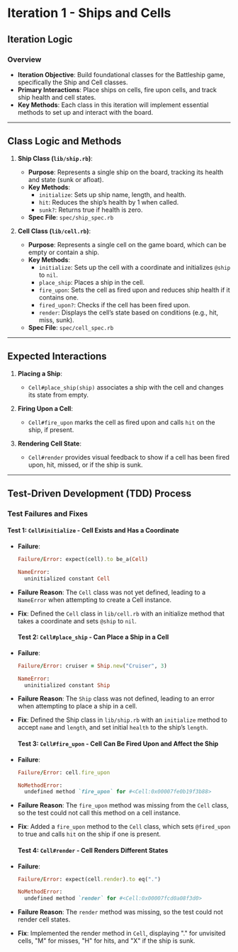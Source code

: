 # Iteration 1 - Ships and Cells

## Iteration Logic

### Overview
- **Iteration Objective**: Build foundational classes for the Battleship game, specifically the Ship and Cell classes.
- **Primary Interactions**: Place ships on cells, fire upon cells, and track ship health and cell states.
- **Key Methods**: Each class in this iteration will implement essential methods to set up and interact with the board.

---

## Class Logic and Methods

1. **Ship Class (`lib/ship.rb`)**:
   - **Purpose**: Represents a single ship on the board, tracking its health and state (sunk or afloat).
   - **Key Methods**:
     - `initialize`: Sets up ship name, length, and health.
     - `hit`: Reduces the ship’s health by 1 when called.
     - `sunk?`: Returns true if health is zero.
   - **Spec File**: `spec/ship_spec.rb`

2. **Cell Class (`lib/cell.rb`)**:
   - **Purpose**: Represents a single cell on the game board, which can be empty or contain a ship.
   - **Key Methods**:
     - `initialize`: Sets up the cell with a coordinate and initializes `@ship` to `nil`.
     - `place_ship`: Places a ship in the cell.
     - `fire_upon`: Sets the cell as fired upon and reduces ship health if it contains one.
     - `fired_upon?`: Checks if the cell has been fired upon.
     - `render`: Displays the cell’s state based on conditions (e.g., hit, miss, sunk).
   - **Spec File**: `spec/cell_spec.rb`

---

## Expected Interactions

1. **Placing a Ship**:
   - `Cell#place_ship(ship)` associates a ship with the cell and changes its state from empty.

2. **Firing Upon a Cell**:
   - `Cell#fire_upon` marks the cell as fired upon and calls `hit` on the ship, if present.

3. **Rendering Cell State**:
   - `Cell#render` provides visual feedback to show if a cell has been fired upon, hit, missed, or if the ship is sunk.

---

## Test-Driven Development (TDD) Process

### Test Failures and Fixes

#### Test 1: `Cell#initialize` - Cell Exists and Has a Coordinate

- **Failure**:
  ```ruby
  Failure/Error: expect(cell).to be_a(Cell)
  
  NameError:
    uninitialized constant Cell
    ```
- **Failure Reason**: The `Cell` class was not yet defined, leading to a `NameError` when attempting to create a Cell instance.
- **Fix**: Defined the `Cell` class in `lib/cell.rb` with an initialize method that takes a coordinate and sets `@ship` to `nil`.
    #### Test 2: `Cell#place_ship` - Can Place a Ship in a Cell

- **Failure**:
  ```ruby
  Failure/Error: cruiser = Ship.new("Cruiser", 3)
  
  NameError:
    uninitialized constant Ship
    ```
- **Failure Reason**: The `Ship` class was not defined, leading to an error when attempting to place a ship in a cell.
- **Fix**: Defined the Ship class in `lib/ship.rb` with an `initialize` method to accept `name` and `length`, and set initial `health` to the ship’s `length`.
    #### Test 3: `Cell#fire_upon` - Cell Can Be Fired Upon and Affect the Ship

- **Failure**:
  ```ruby
  Failure/Error: cell.fire_upon
  
  NoMethodError:
    undefined method `fire_upon` for #<Cell:0x00007fe0b19f3b88>
    ```
- **Failure Reason**: The `fire_upon` method was missing from the `Cell` class, so the test could not call this method on a cell instance.
- **Fix**: Added a `fire_upon` method to the `Cell` class, which sets `@fired_upon` to true and calls `hit` on the ship if one is present.

    #### Test 4: `Cell#render` - Cell Renders Different States

- **Failure**:
  ```ruby
  Failure/Error: expect(cell.render).to eq(".")
  
  NoMethodError:
    undefined method `render` for #<Cell:0x00007fcd0a08f3d0>
    ```
- **Failure Reason**: The `render` method was missing, so the test could not render cell states.
- **Fix**: Implemented the render method in `Cell`, displaying "." for unvisited cells, "M" for misses, "H" for hits, and "X" if the ship is sunk.
